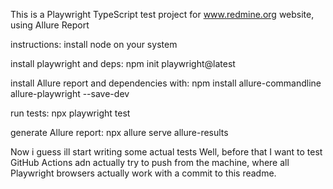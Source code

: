 This is a Playwright TypeScript test project for www.redmine.org website, using Allure Report

instructions:
install node on your system

install playwright and deps:
    npm init playwright@latest

install Allure report and dependencies with:
    npm install allure-commandline allure-playwright --save-dev

run tests:
    npx playwright test

generate Allure report:
    npx allure serve allure-results


Now i guess ill start writing some actual tests
Well, before that I want to test GitHub Actions adn actually try to push from the machine, where all 
Playwright browsers actually work with a commit to this readme.